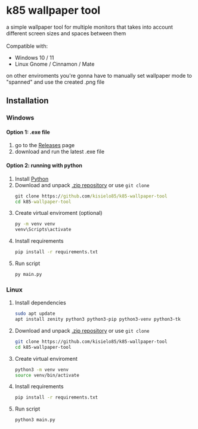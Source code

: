 # k85 wallpaper tool

a simple wallpaper tool for multiple monitors that takes into account different screen sizes and spaces between them
<br><br>
Compatible with:

* Windows 10 / 11
* Linux Gnome / Cinnamon / Mate

on other enviroments you're gonna have to manually set wallpaper mode to "spanned" and use the created .png file

## Installation

### Windows

#### Option 1: .exe file

1. go to the [Releases](https://github.com/kisielo85/k85-wallpaper-tool/releases) page
2. download and run the latest .exe file

#### Option 2: running with python

1. Install [Python](https://www.python.org/downloads/)
2. Download and unpack [.zip repository](https://github.com/kisielo85/k85-wallpaper-tool/archive/refs/heads/main.zip) or use `git clone`
   ```cmd
   git clone https://github.com/kisielo85/k85-wallpaper-tool
   cd k85-wallpaper-tool
   ```
3. Create virtual enviroment (optional)
   ```cmd
   py -m venv venv
   venv\Scripts\activate
   ```
4. Install requirements
   ```cmd
   pip install -r requirements.txt
   ```
5. Run script
   ```bash
   py main.py
   ```

### Linux

1. Install dependencies
   ```bash
   sudo apt update
   apt install zenity python3 python3-pip python3-venv python3-tk
   ```
2. Download and unpack [.zip repository](https://github.com/kisielo85/k85-wallpaper-tool/archive/refs/heads/main.zip) or use `git clone`
   ```bash
   git clone https://github.com/kisielo85/k85-wallpaper-tool
   cd k85-wallpaper-tool
   ```
3. Create virtual enviroment
   ```bash
   python3 -m venv venv
   source venv/bin/activate
   ```
4. Install requirements
   ```bash
   pip install -r requirements.txt
   ```
5. Run script
   ```bash
   python3 main.py
   ```
